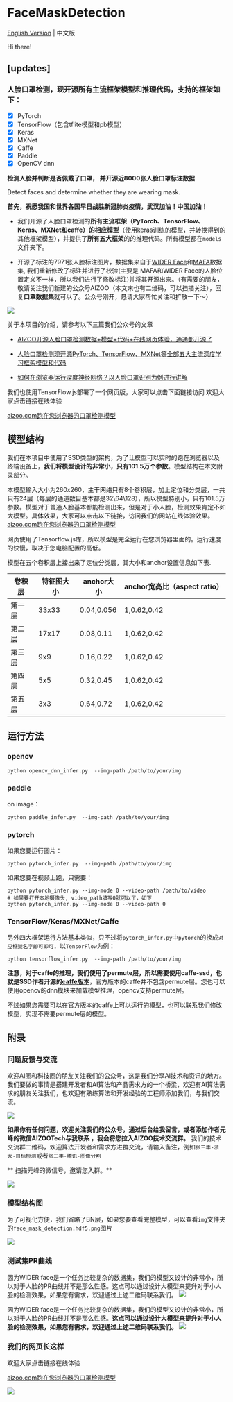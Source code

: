 # FaceMaskDetection
[English Version](README.md) | 中文版

Hi there!

## [updates]
### 人脸口罩检测，现开源所有主流框架模型和推理代码，支持的框架如下：

 - [x] PyTorch
- [x] TensorFlow（包含tflite模型和pb模型）
- [x] Keras
- [x] MXNet
- [x] Caffe
- [x] Paddle
- [x] OpenCV dnn

**检测人脸并判断是否佩戴了口罩， 并开源近8000张人脸口罩标注数据**

Detect faces and determine whether they are  wearing mask.

**首先，祝愿我国和世界各国早日战胜新冠肺炎疫情，武汉加油！中国加油！**

*  我们开源了人脸口罩检测的**所有主流框架（PyTorch、TensorFlow、Keras、MXNet和caffe）的相应模型**（使用keras训练的模型，并转换得到的其他框架模型），并提供了**所有五大框架**的的推理代码。所有模型都在`models`文件夹下。


* 开源了标注的7971张人脸标注图片，数据集来自于[WIDER Face](http://shuoyang1213.me/WIDERFACE/)和[MAFA](http://www.escience.cn/people/geshiming/mafa.html)数据集, 我们重新修改了标注并进行了校验(主要是
MAFA和WIDER Face的人脸位置定义不一样，所以我们进行了修改标注)并将其开源出来。（有需要的朋友，敬请关注我们新建的公众号AIZOO（本文末也有二维码，可以扫描关注），回复**口罩数据集**就可以了。公众号刚开，恳请大家帮忙关注和扩散一下～）


![](img/demo.png)

关于本项目的介绍，请参考以下三篇我们公众号的文章

* [AIZOO开源人脸口罩检测数据+模型+代码+在线网页体验，通通都开源了](https://mp.weixin.qq.com/s?__biz=MzIyMDY2MTUyNg==&mid=2247483755&idx=1&sn=102c178eeb359617c67aa8cc615a90ce&chksm=97c9d312a0be5a04935c63857e05b1b00a8b5c298d6fa0ffca35e8d026c09169c3ca62e620a2&mpshare=1&scene=1&srcid=&sharer_sharetime=1585995397229&sharer_shareid=cfe18de94f3a847e5ada278bbc490577&exportkey=AQVINroZXgLbi%2BgTqyA1uG8%3D&pass_ticket=mWIVA3QAV6s8RB5LXrZtstiHlu59hNAG7UDhJOnA43G9Pe8xmbQCr%2FksIbtTbVUi#rd)

* [人脸口罩检测现开源PyTorch、TensorFlow、MXNet等全部五大主流深度学习框架模型和代码](https://mp.weixin.qq.com/s?__biz=MzIyMDY2MTUyNg==&mid=2247483779&idx=1&sn=b9ac5af31adf1dfdc3c87eb1c74836a5&chksm=97c9d3faa0be5aec5d8d893646a77f1147cea4aeda0e8258584729bf9c59a15441f09ff7f100&mpshare=1&scene=1&srcid=&sharer_sharetime=1585995407790&sharer_shareid=cfe18de94f3a847e5ada278bbc490577&exportkey=AROJbMty%2FxxyFnWvnh0coOc%3D&pass_ticket=mWIVA3QAV6s8RB5LXrZtstiHlu59hNAG7UDhJOnA43G9Pe8xmbQCr%2FksIbtTbVUi#rd)

* [如何在浏览器运行深度神经网络？以人脸口罩识别为例进行讲解](https://mp.weixin.qq.com/s?__biz=MzIyMDY2MTUyNg==&mid=2247483795&idx=1&sn=05e5e3e7d895d8993592b3141e39446b&chksm=97c9d3eaa0be5afcb36b8ac124eb5e7d6d86f549f15b634db194eddc784e85f3d7d8abccc216&mpshare=1&scene=1&srcid=&sharer_sharetime=1585995559259&sharer_shareid=cfe18de94f3a847e5ada278bbc490577&exportkey=AYmJnEAPff9hYzZVMv21kss%3D&pass_ticket=mWIVA3QAV6s8RB5LXrZtstiHlu59hNAG7UDhJOnA43G9Pe8xmbQCr%2FksIbtTbVUi#rd)

我们也使用TensorFlow.js部署了一个网页版，大家可以点击下面链接访问
欢迎大家点击链接在线体验

[aizoo.com跑在您浏览器的口罩检测模型](https://demo.aizoo.com/face-mask-detection.html)
## 模型结构
我们在本项目中使用了SSD类型的架构，为了让模型可以实时的跑在浏览器以及终端设备上，**我们将模型设计的非常小，只有101.5万个参数**。模型结构在本文附录部分。

本模型输入大小为260x260，主干网络只有8个卷积层，加上定位和分类层，一共只有24层（每层的通道数目基本都是32\64\128），所以模型特别小，只有101.5万参数。模型对于普通人脸基本都能检测出来，但是对于小人脸，检测效果肯定不如大模型。具体效果，大家可以点击以下链接，访问我们的网站在线体验效果。
[aizoo.com跑在您浏览器的口罩检测模型](https://demo.aizoo.com/face-mask-detection.html)

网页使用了Tensorflow.js库，所以模型是完全运行在您浏览器里面的。运行速度的快慢，取决于您电脑配置的高低。

模型在五个卷积层上接出来了定位分类层，其大小和anchor设置信息如下表.


| 卷积层 | 特征图大小 | anchor大小 | anchor宽高比（aspect ratio）|
| ---- | ---- | ---- | ---- |
|第一层|33x33|0.04,0.056|1,0.62,0.42|
|第二层|17x17|0.08,0.11|1,0.62,0.42|
|第三层|9x9|0.16,0.22|1,0.62,0.42|
|第四层|5x5|0.32,0.45|1,0.62,0.42|
|第五层|3x3|0.64,0.72|1,0.62,0.42|

## 运行方法
### opencv
```
python opencv_dnn_infer.py  --img-path /path/to/your/img
```
### paddle
on image：
```
python paddle_infer.py  --img-path /path/to/your/img
```
### pytorch
如果您要运行图片：
```
python pytorch_infer.py  --img-path /path/to/your/img
```
如果您要在视频上跑，只需要：
```
python pytorch_infer.py --img-mode 0 --video-path /path/to/video  
# 如果要打开本地摄像头, video_path填写0就可以了，如下
python pytorch_infer.py --img-mode 0 --video-path 0
```
### TensorFlow/Keras/MXNet/Caffe
另外四大框架运行方法基本类似，只不过将`pytorch_infer.py`中`pytorch`的换成`对应框架名字即可即可`，以`TensorFlow`为例：
```
python tensorflow_infer.py  --img-path /path/to/your/img
```
**注意，对于caffe的推理，我们使用了permute层，所以需要使用caffe-ssd，也就是SSD作者开源的[caffe版本](https://github.com/weiliu89/caffe/tree/ssd)**，官方版本的caffe并不包含permute层。您也可以使用opencv的dnn模块来加载模型推理，opencv支持permute层。

不过如果您需要可以在官方版本的caffe上可以运行的模型，也可以联系我们修改模型，实现不需要permute层的模型。
## 附录
### 问题反馈与交流
欢迎AI圈和科技圈的朋友关注我们的公众号，这是我们分享AI技术和资讯的地方。我们要做的事情是搭建开发者和AI算法和产品需求方的一个桥梁，欢迎有AI算法需求的朋友关注我们，也欢迎有熟练算法和开发经验的工程师添加我们，与我们交流。

![](img/wx.png)

**如果你有任何问题，欢迎关注我们的公众号，通过后台给我留言，或者添加作者元峰的微信AIZOOTech与我联系 ，我会将您拉入AIZOO技术交流群。**
我们的技术交流群二维码，欢迎算法开发者和需求方进群交流，请输入备注，例如`张三丰-浙大-目标检测`或者`张三丰-腾讯-图像分割`

** 扫描元峰的微信号，邀请您入群。**

![](img/author.jpg)


### 模型结构图
为了可视化方便，我们省略了BN层，如果您要查看完整模型，可以查看`img`文件夹的`face_mask_detection.hdf5.png`图片

![](img/face_mask_detection.caffemodel.png)

### 测试集PR曲线

因为WIDER face是一个任务比较复杂的数据集，我们的模型又设计的非常小，所以对于人脸的PR曲线并不是那么性感。这点可以通过设计大模型来提升对于小人脸的检测效果，如果您有需求，欢迎通过上述二维码联系我们。
![](img/pr_curve.png)

因为WIDER face是一个任务比较复杂的数据集，我们的模型又设计的非常小，所以对于人脸的PR曲线并不是那么性感。**这点可以通过设计大模型来提升对于小人脸的检测效果，如果您有需求，欢迎通过上述二维码联系我们。**
![](/img/pr_curve.png)


### 我们的网页长这样
欢迎大家点击链接在线体验

[aizoo.com跑在您浏览器的口罩检测模型](https://demo.aizoo.com/face-mask-detection.html)

![](img/facemask.gif)







